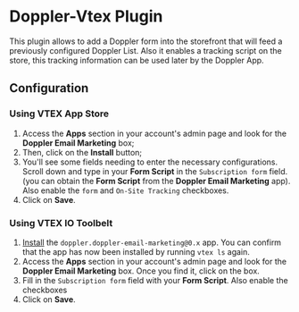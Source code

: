 # Doppler-Vtex Plugin

This plugin allows to add a Doppler form into the storefront that will feed a previously configured Doppler List.
Also it enables a tracking script on the store, this tracking information can be used later by the Doppler App.

## Configuration

### Using VTEX App Store

1. Access the **Apps** section in your account's admin page and look for the **Doppler Email Marketing** box;
2. Then, click on the **Install** button;
3. You'll see some fields needing to enter the necessary configurations. Scroll down and type in your **Form Script** in the `Subscription form` field. (you can obtain the **Form Script** from the **Doppler Email Marketing** app). Also enable the `form` and `On-Site Tracking` checkboxes.
4. Click on **Save**.

### Using VTEX IO Toolbelt

1. [Install](https://vtex.io/docs/recipes/development/installing-an-app/) the `doppler.doppler-email-marketing@0.x` app. You can confirm that the app has now been installed by running `vtex ls` again. 
2. Access the **Apps** section in your account's admin page and look for the **Doppler Email Marketing** box. Once you find it, click on the box.
3. Fill in the `Subscription form` field with your **Form Script**. Also enable the checkboxes
4. Click on **Save**.